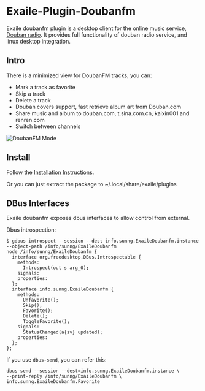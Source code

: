 Exaile-Plugin-Doubanfm
======================

Exaile doubanfm plugin is a desktop client for the online music service, [Douban radio](http://douban.fm "Douban FM"). It provides full functionality of douban radio service, and linux desktop integration.

Intro
-----

There is a minimized view for DoubanFM tracks, you can:

* Mark a track as favorite
* Skip a track
* Delete a track
* Douban covers support, fast retrieve album art from Douban.com
* Share music and album to douban.com, t.sina.com.cn, kaixin001 and renren.com
* Switch between channels

![DoubanFM Mode](http://farm6.static.flickr.com/5092/5539013314_be4d6ff6ee.jpg "Douban FM Mode")

Install
-------

Follow the [Installation Instructions](https://github.com/sunng87/exaile-doubanfm-plugin/wiki/Installation).

Or you can just extract the package to ~/.local/share/exaile/plugins

DBus Interfaces
---------------

Exaile doubanfm exposes dbus interfaces to allow control from external. 

Dbus introspection:

    $ gdbus introspect --session --dest info.sunng.ExaileDoubanfm.instance --object-path /info/sunng/ExaileDoubanfm
    node /info/sunng/ExaileDoubanfm {
      interface org.freedesktop.DBus.Introspectable {
        methods:
          Introspect(out s arg_0);
        signals:
        properties:
      };
      interface info.sunng.ExaileDoubanfm {
        methods:
          Unfavorite();
          Skip();
          Favorite();
          Delete();
          ToggleFavorite();
        signals:
          StatusChanged(a{sv} updated);
        properties:
      };
    };

If you use `dbus-send`, you can refer this:

    dbus-send --session --dest=info.sunng.ExaileDoubanfm.instance \
    --print-reply /info/sunng/ExaileDoubanfm \
    info.sunng.ExaileDoubanfm.Favorite



